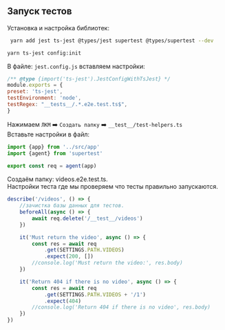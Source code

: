 ## Запуск тестов  

Установка и настройка библиотек:
```bash
 yarn add jest ts-jest @types/jest supertest @types/supertest --dev
 ```

```bash
yarn ts-jest config:init
```  

В файле: ``jest.config.js`` вставляем настройки:

```js
/** @type {import('ts-jest').JestConfigWithTsJest} */
module.exports = {
preset: 'ts-jest',
testEnvironment: 'node',
testRegex: "__tests__/.*.e2e.test.ts$",
}
```

Нажимаем `ЛКМ` ➡️ `Cоздать папку` ➡️  `__test__/test-helpers.ts`  
Вставьте настройки в файл:

```ts
import {app} from '../src/app'
import {agent} from 'supertest'
 
export const req = agent(app)
```

Создаём папку: videos.e2e.test.ts.  
Настройки теста где мы проверяем что тесты правильно запускаются.
```ts
describe('/videos', () => {
    //зачистка базы данных для тестов.
    beforeAll(async () => {
        await req.delete('/__test__/videos')
    })

    it('Must return the video', async () => {
        const res = await req
            .get(SETTINGS.PATH.VIDEOS)
            .expect(200, [])
        //console.log('Must return the video:', res.body)
    })

    it('Return 404 if there is no video', async () => {
        const res = await req
            .get(SETTINGS.PATH.VIDEOS + '/1')
            .expect(404)
        //console.log('Return 404 if there is no video', res.body)
    })
})

```